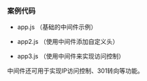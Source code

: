 
### 案例代码

- app.js （基础的中间件示例）

- app2.js （使用中间件添加自定义头）

- app3.js （使用中间件来实现访问控制）

中间件还可用于实现IP访问控制、301转向等功能。